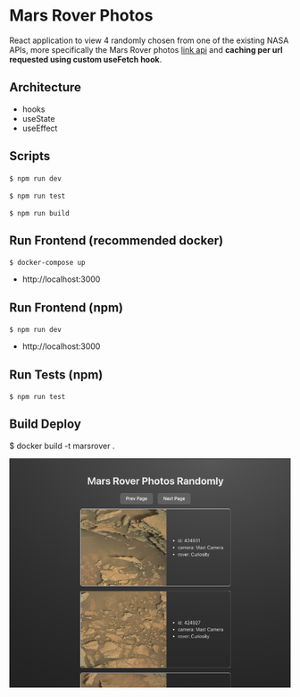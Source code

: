 # Mars Rover Photos

React application to view 4 randomly chosen from one of the existing NASA APIs, more specifically the Mars Rover photos [link api](https://api.nasa.gov/mars-photos/api/v1/rovers/curiosity/photos ) and **caching per url requested using custom useFetch hook**.


## Architecture

- hooks
- useState
- useEffect
 

## Scripts

`$ npm run dev `

`$ npm run test `

`$ npm run build`  
    
    

## Run Frontend (recommended docker)
`$ docker-compose up` 
- http://localhost:3000


## Run Frontend (npm)
`$ npm run dev`
- http://localhost:3000


## Run Tests (npm)
`$ npm run test`


## Build Deploy  
$ docker build -t marsrover .


![preview](preview.png)

